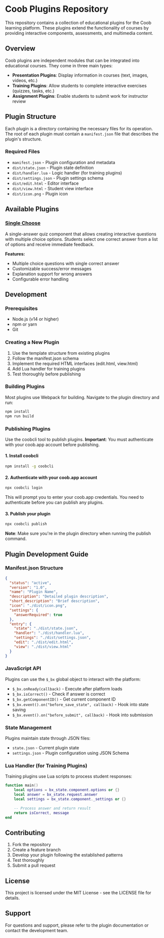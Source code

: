 # Coob Plugins Repository

This repository contains a collection of educational plugins for the Coob learning platform. These plugins extend the functionality of courses by providing interactive components, assessments, and multimedia content.

## Overview

Coob plugins are independent modules that can be integrated into educational courses. They come in three main types:

- **Presentation Plugins**: Display information in courses (text, images, videos, etc.)
- **Training Plugins**: Allow students to complete interactive exercises (quizzes, tasks, etc.)
- **Assignment Plugins**: Enable students to submit work for instructor review

## Plugin Structure

Each plugin is a directory containing the necessary files for its operation. The root of each plugin must contain a `manifest.json` file that describes the plugin's structure.

### Required Files

- `manifest.json` - Plugin configuration and metadata
- `dist/state.json` - Plugin state definition
- `dist/handler.lua` - Logic handler (for training plugins)
- `dist/settings.json` - Plugin settings schema
- `dist/edit.html` - Editor interface
- `dist/view.html` - Student view interface
- `dist/icon.png` - Plugin icon

## Available Plugins

### [Single Choose](./plugins/singlechoose/)
A single-answer quiz component that allows creating interactive questions with multiple choice options. Students select one correct answer from a list of options and receive immediate feedback.

**Features:**
- Multiple choice questions with single correct answer
- Customizable success/error messages
- Explanation support for wrong answers
- Configurable error handling

## Development

### Prerequisites

- Node.js (v14 or higher)
- npm or yarn
- Git

### Creating a New Plugin

1. Use the template structure from existing plugins
2. Follow the manifest.json schema
3. Implement the required HTML interfaces (edit.html, view.html)
4. Add Lua handler for training plugins
5. Test thoroughly before publishing

### Building Plugins

Most plugins use Webpack for building. Navigate to the plugin directory and run:

```bash
npm install
npm run build
```

### Publishing Plugins

Use the coobcli tool to publish plugins. **Important**: You must authenticate with your coob.app account before publishing.

#### 1. Install coobcli

```bash
npm install -g coobcli
```

#### 2. Authenticate with your coob.app account

```bash
npx coobcli login
```

This will prompt you to enter your coob.app credentials. You need to authenticate before you can publish any plugins.

#### 3. Publish your plugin

```bash
npx coobcli publish
```

**Note**: Make sure you're in the plugin directory when running the publish command.

## Plugin Development Guide

### Manifest.json Structure

```json
{
  "status": "active",
  "version": "1.0",
  "name": "Plugin Name",
  "description": "Detailed plugin description",
  "short_description": "Brief description",
  "icon": "./dist/icon.png",
  "settings": {
    "answerRequired": true
  },
  "entry": {
    "state": "./dist/state.json",
    "handler": "./dist/handler.lua",
    "settings": "./dist/settings.json",
    "edit": "./dist/edit.html",
    "view": "./dist/view.html"
  }
}
```

### JavaScript API

Plugins can use the `$_bx` global object to interact with the platform:

- `$_bx.onReady(callback)` - Execute after platform loads
- `$_bx.isCorrect()` - Check if answer is correct
- `$_bx.getComponentID()` - Get current component ID
- `$_bx.event().on("before_save_state", callback)` - Hook into state saving
- `$_bx.event().on("before_submit", callback)` - Hook into submission

### State Management

Plugins maintain state through JSON files:
- `state.json` - Current plugin state
- `settings.json` - Plugin configuration using JSON Schema

### Lua Handler (for Training Plugins)

Training plugins use Lua scripts to process student responses:

```lua
function main()
    local options = bx_state.component.options or {}
    local answer = bx_state.request.answer
    local settings = bx_state.component._settings or {}
    
    -- Process answer and return result
    return isCorrect, message
end
```

## Contributing

1. Fork the repository
2. Create a feature branch
3. Develop your plugin following the established patterns
4. Test thoroughly
5. Submit a pull request

## License

This project is licensed under the MIT License - see the LICENSE file for details.

## Support

For questions and support, please refer to the plugin documentation or contact the development team.
